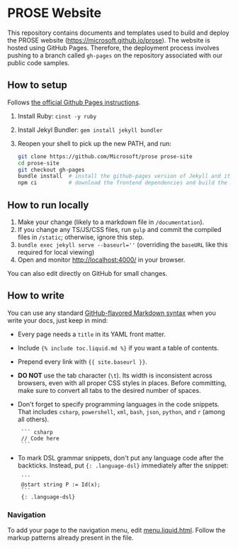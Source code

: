 # PROSE Website

This repository contains documents and templates used to build and deploy the PROSE website (https://microsoft.github.io/prose). The website is hosted using GitHub Pages. Therefore, the deployment process involves pushing to a branch called `gh-pages` on the repository associated with our public code samples.

## How to setup
Follows [the official Github Pages instructions](https://help.github.com/articles/setting-up-your-github-pages-site-locally-with-jekyll/).

1. Install Ruby: `cinst -y ruby`
2. Install Jekyl Bundler: `gem install jekyll bundler`
3. Reopen your shell to pick up the new PATH, and run:

    ``` bash
    git clone https://github.com/Microsoft/prose prose-site
    cd prose-site
    git checkout gh-pages
    bundle install  # install the github-pages version of Jekyll and its dependencies
    npm ci          # download the frontend dependencies and build the JS/CSS files
    ```

## How to run locally

1. Make your change (likely to a markdown file in `/documentation`).
2. If you change any TS/JS/CSS files, run `gulp` and commit the compiled files in `/static`; otherwise, ignore this step.
3. `bundle exec jekyll serve --baseurl=''` (overriding the `baseURL` like this required for local viewing)
4. Open and monitor <http://localhost:4000/> in your browser.

You can also edit directly on GitHub for small changes.

## How to write

You can use any standard [GitHub-flavored Markdown syntax](https://guides.github.com/features/mastering-markdown/) when you write your docs, just keep in mind:  
 - Every page needs a `title` in its YAML front matter.
 - Include `{% include toc.liquid.md %}` if you want a table of contents.
 - Prepend every link with `{{ site.baseurl }}`.
 - **DO NOT** use the tab character (`\t`). Its width is inconsistent across browsers, even with all proper CSS styles in places. Before committing, make sure to convert all tabs to the desired number of spaces.
 - Don't forget to specify programming languages in the code snippets. That includes `csharp`, `powershell`, `xml`, `bash`, `json`, `python`, and `r` (among all others).

        ``` csharp
        // Code here
        ```
 - To mark DSL grammar snippets, don't put any language code after the backticks. Instead, put `{: .language-dsl}` immediately after the snippet:

        ```
        @start string P := Id(x);
        ```
        {: .language-dsl}


### Navigation

To add your page to the navigation menu, edit [menu.liquid.html](/_includes/menu.liquid.html).
Follow the markup patterns already present in the file.
